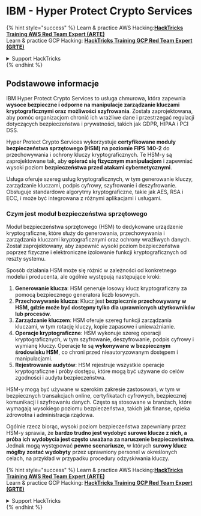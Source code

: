 # IBM - Hyper Protect Crypto Services

{% hint style="success" %}
Learn & practice AWS Hacking:<img src="../../.gitbook/assets/image (1).png" alt="" data-size="line">[**HackTricks Training AWS Red Team Expert (ARTE)**](https://training.hacktricks.xyz/courses/arte)<img src="../../.gitbook/assets/image (1).png" alt="" data-size="line">\
Learn & practice GCP Hacking: <img src="../../.gitbook/assets/image (2).png" alt="" data-size="line">[**HackTricks Training GCP Red Team Expert (GRTE)**<img src="../../.gitbook/assets/image (2).png" alt="" data-size="line">](https://training.hacktricks.xyz/courses/grte)

<details>

<summary>Support HackTricks</summary>

* Check the [**subscription plans**](https://github.com/sponsors/carlospolop)!
* **Join the** 💬 [**Discord group**](https://discord.gg/hRep4RUj7f) or the [**telegram group**](https://t.me/peass) or **follow** us on **Twitter** 🐦 [**@hacktricks\_live**](https://twitter.com/hacktricks\_live)**.**
* **Share hacking tricks by submitting PRs to the** [**HackTricks**](https://github.com/carlospolop/hacktricks) and [**HackTricks Cloud**](https://github.com/carlospolop/hacktricks-cloud) github repos.

</details>
{% endhint %}

## Podstawowe informacje

IBM Hyper Protect Crypto Services to usługa chmurowa, która zapewnia **wysoce bezpieczne i odporne na manipulacje zarządzanie kluczami kryptograficznymi oraz możliwości szyfrowania**. Została zaprojektowana, aby pomóc organizacjom chronić ich wrażliwe dane i przestrzegać regulacji dotyczących bezpieczeństwa i prywatności, takich jak GDPR, HIPAA i PCI DSS.

Hyper Protect Crypto Services wykorzystuje **certyfikowane moduły bezpieczeństwa sprzętowego (HSM) na poziomie FIPS 140-2** do przechowywania i ochrony kluczy kryptograficznych. Te HSM-y są zaprojektowane tak, aby **opierać się fizycznym manipulacjom** i zapewniać wysoki poziom **bezpieczeństwa przed atakami cybernetycznymi**.

Usługa oferuje szereg usług kryptograficznych, w tym generowanie kluczy, zarządzanie kluczami, podpis cyfrowy, szyfrowanie i deszyfrowanie. Obsługuje standardowe algorytmy kryptograficzne, takie jak AES, RSA i ECC, i może być integrowana z różnymi aplikacjami i usługami.

### Czym jest moduł bezpieczeństwa sprzętowego

Moduł bezpieczeństwa sprzętowego (HSM) to dedykowane urządzenie kryptograficzne, które służy do generowania, przechowywania i zarządzania kluczami kryptograficznymi oraz ochrony wrażliwych danych. Został zaprojektowany, aby zapewnić wysoki poziom bezpieczeństwa poprzez fizyczne i elektroniczne izolowanie funkcji kryptograficznych od reszty systemu.

Sposób działania HSM może się różnić w zależności od konkretnego modelu i producenta, ale ogólnie występują następujące kroki:

1. **Generowanie klucza**: HSM generuje losowy klucz kryptograficzny za pomocą bezpiecznego generatora liczb losowych.
2. **Przechowywanie klucza**: Klucz jest **bezpiecznie przechowywany w HSM, gdzie może być dostępny tylko dla uprawnionych użytkowników lub procesów**.
3. **Zarządzanie kluczem**: HSM oferuje szereg funkcji zarządzania kluczami, w tym rotację kluczy, kopie zapasowe i unieważnianie.
4. **Operacje kryptograficzne**: HSM wykonuje szereg operacji kryptograficznych, w tym szyfrowanie, deszyfrowanie, podpis cyfrowy i wymianę kluczy. Operacje te są **wykonywane w bezpiecznym środowisku HSM**, co chroni przed nieautoryzowanym dostępem i manipulacjami.
5. **Rejestrowanie audytów**: HSM rejestruje wszystkie operacje kryptograficzne i próby dostępu, które mogą być używane do celów zgodności i audytu bezpieczeństwa.

HSM-y mogą być używane w szerokim zakresie zastosowań, w tym w bezpiecznych transakcjach online, certyfikatach cyfrowych, bezpiecznej komunikacji i szyfrowaniu danych. Często są stosowane w branżach, które wymagają wysokiego poziomu bezpieczeństwa, takich jak finanse, opieka zdrowotna i administracja rządowa.

Ogólnie rzecz biorąc, wysoki poziom bezpieczeństwa zapewniany przez HSM-y sprawia, że **bardzo trudno jest wydobyć surowe klucze z nich, a próba ich wydobycia jest często uważana za naruszenie bezpieczeństwa**. Jednak mogą występować **pewne scenariusze**, w których **surowy klucz mógłby zostać wydobyty** przez uprawniony personel w określonych celach, na przykład w przypadku procedury odzyskiwania kluczy.

{% hint style="success" %}
Learn & practice AWS Hacking:<img src="../../.gitbook/assets/image (1).png" alt="" data-size="line">[**HackTricks Training AWS Red Team Expert (ARTE)**](https://training.hacktricks.xyz/courses/arte)<img src="../../.gitbook/assets/image (1).png" alt="" data-size="line">\
Learn & practice GCP Hacking: <img src="../../.gitbook/assets/image (2).png" alt="" data-size="line">[**HackTricks Training GCP Red Team Expert (GRTE)**<img src="../../.gitbook/assets/image (2).png" alt="" data-size="line">](https://training.hacktricks.xyz/courses/grte)

<details>

<summary>Support HackTricks</summary>

* Check the [**subscription plans**](https://github.com/sponsors/carlospolop)!
* **Join the** 💬 [**Discord group**](https://discord.gg/hRep4RUj7f) or the [**telegram group**](https://t.me/peass) or **follow** us on **Twitter** 🐦 [**@hacktricks\_live**](https://twitter.com/hacktricks\_live)**.**
* **Share hacking tricks by submitting PRs to the** [**HackTricks**](https://github.com/carlospolop/hacktricks) and [**HackTricks Cloud**](https://github.com/carlospolop/hacktricks-cloud) github repos.

</details>
{% endhint %}
